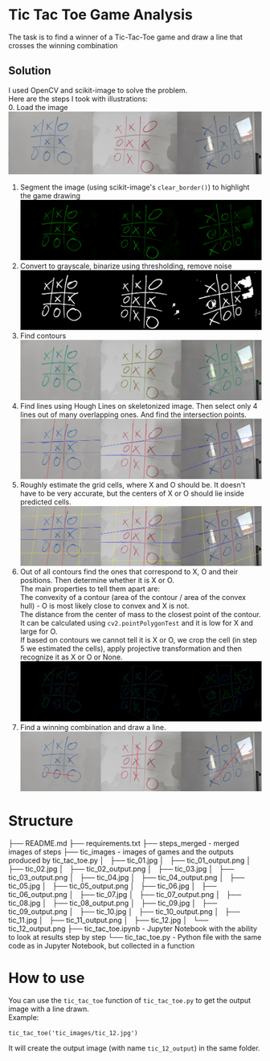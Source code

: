 # Tic Tac Toe Game Analysis
The task is to find a winner of a Tic-Tac-Toe game and draw a line that crosses the winning combination
## Solution
I used OpenCV and scikit-image to solve the problem.  
Here are the steps I took with illustrations:  
0. Load the image
![Step 0](steps_merged/step0.jpg)
1. Segment the image (using scikit-image's `clear_border()`) to highlight the game drawing
![Step 1](steps_merged/step1.png)
2. Convert to grayscale, binarize using thresholding, remove noise
![Step 2](steps_merged/step2.png)
3. Find contours
![Step 3](steps_merged/step3.png)
4. Find lines using Hough Lines on skeletonized image. Then select only 4 lines out of many overlapping ones. And find the intersection points.
![Step 4](steps_merged/step4.png)
5. Roughly estimate the grid cells, where X and O should be. It doesn't have to be very accurate, but the centers of X or O should lie inside predicted cells.
![Step 5](steps_merged/step5.png)
6. Out of all contours find the ones that correspond to X, O and their positions. Then determine whether it is X or O.  
The main properties to tell them apart are:  
The convexity of a contour (area of the contour / area of the convex hull) - O is most likely close to convex and X is not.  
The distance from the center of mass to the closest point of the contour. It can be calculated using `cv2.pointPolygonTest` and it is low for X and large for O.  
If based on contours we cannot tell it is X or O, we crop the cell (in step 5 we estimated the cells), apply projective transformation and then recognize it as X or O or None.
![Step 6](steps_merged/step6.png)
7. Find a winning combination and draw a line.
![Step 7](steps_merged/step7.png)
# Structure
├── README.md
├── requirements.txt
├── steps_merged - merged images of steps
├── tic_images - images of games and the outputs produced by tic_tac_toe.py
│   ├── tic_01.jpg
│   ├── tic_01_output.png
│   ├── tic_02.jpg
│   ├── tic_02_output.png
│   ├── tic_03.jpg
│   ├── tic_03_output.png
│   ├── tic_04.jpg
│   ├── tic_04_output.png
│   ├── tic_05.jpg
│   ├── tic_05_output.png
│   ├── tic_06.jpg
│   ├── tic_06_output.png
│   ├── tic_07.jpg
│   ├── tic_07_output.png
│   ├── tic_08.jpg
│   ├── tic_08_output.png
│   ├── tic_09.jpg
│   ├── tic_09_output.png
│   ├── tic_10.jpg
│   ├── tic_10_output.png
│   ├── tic_11.jpg
│   ├── tic_11_output.png
│   ├── tic_12.jpg
│   └── tic_12_output.png
├── tic_tac_toe.ipynb - Jupyter Notebook with the ability to look at results step by step
└── tic_tac_toe.py - Python file with the same code as in Jupyter Notebook, but collected in a function

# How to use
You can use the `tic_tac_toe` function of `tic_tac_toe.py` to get the output image with a line drawn.  
Example:
```
tic_tac_toe('tic_images/tic_12.jpg')
```
It will create the output image (with name `tic_12_output`) in the same folder. 
